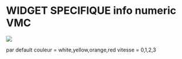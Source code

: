 # WIDGET SPECIFIQUE info numeric VMC

<img src="/Doc/VMC.gif"/>

par default
couleur = white,yellow,orange,red
vitesse = 0,1,2,3
